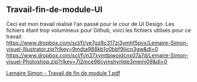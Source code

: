 ## Travail-fin-de-module-UI

Ceci est mon travail réalisé l'an passé pour le cour de UI Design.
Les fichiers étant trop volumineux pour Github, voici les fichiers utilisés pour ce travail:
<br>
https://www.dropbox.com/scl/fi/ve7gz8c317zi3ymhf5pvx/Lemaire-Simon-visuel-Illustrator.zip?rlkey=9mdta988kb1o0bbf9ljicn3gw&dl=0
https://www.dropbox.com/scl/fi/n37xymtbjwojdcnx07a7d/Lemaire-Simon-visuel-Photoshop.zip?rlkey=7l2mce98cymshynlde3memi09&dl=0




[Lemaire Simon - Travail de fin de module 1.pdf](https://github.com/SL-Webdesign/Travail-fin-de-module-UI/files/13522310/Lemaire.Simon.-.Travail.de.fin.de.module.1.pdf)
